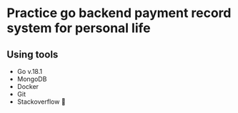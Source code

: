 # Practice go backend payment record system for personal life  
## Using tools  
- Go v.18.1  
- MongoDB  
- Docker  
- Git  
- Stackoverflow 🤣  